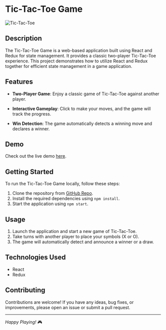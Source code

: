 # Tic-Tac-Toe Game

![Tic-Tac-Toe](https://github.com/shivam-kumar-shah/tic-tac-toe/assets/134827809/4905ada9-27d8-4bec-9a1b-f6f465c3edea)


## Description

The Tic-Tac-Toe Game is a web-based application built using React and Redux for state management. It provides a classic two-player Tic-Tac-Toe experience. This project demonstrates how to utilize React and Redux together for efficient state management in a game application.

## Features

- **Two-Player Game**: Enjoy a classic game of Tic-Tac-Toe against another player.

- **Interactive Gameplay**: Click to make your moves, and the game will track the progress.

- **Win Detection**: The game automatically detects a winning move and declares a winner.

## Demo

Check out the live demo [here](https://shivam-kumar-shah.github.io/tic-tac-toe).

## Getting Started

To run the Tic-Tac-Toe Game locally, follow these steps:

1. Clone the repository from [GitHub Repo](https://github.com/shivam-kumar-shah/tic-tac-toe).
2. Install the required dependencies using `npm install`.
3. Start the application using `npm start`.

## Usage

1. Launch the application and start a new game of Tic-Tac-Toe.
2. Take turns with another player to place your symbols (X or O).
3. The game will automatically detect and announce a winner or a draw.

## Technologies Used

- React
- Redux


## Contributing

Contributions are welcome! If you have any ideas, bug fixes, or improvements, please open an issue or submit a pull request.


---

*Happy Playing!* 🎮
